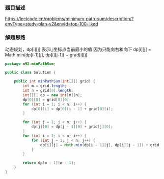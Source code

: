 ### 题目描述

https://leetcode.cn/problems/minimum-path-sum/description/?envType=study-plan-v2&envId=top-100-liked

### 解题思路

动态规划，dp[i][j] 表示i,j坐标点当前最小的值 因为只能向右和向下
dp[i][j] = Math.min(dp[i-1][j], dp[i][j-1]) + grad[i][j]

```java
package n92.minPathSum;

public class Solution {

    public int minPathSum(int[][] grid) {
        int m = grid.length;
        int n = grid[0].length;
        int[][] dp = new int[m][n];
        dp[0][0] = grid[0][0];
        for (int i = 1; i < n; i++) {
            dp[0][i] = dp[0][i - 1] + grid[0][i];
        }

        for (int j = 1; j < m; j++) {
            dp[j][0] = dp[j - 1][0] + grid[j][0];
        }
        for (int i = 1; i < m; i++) {
            for (int j = 1; j < n; j++) {
                dp[i][j] = Math.min(dp[i - 1][j], dp[i][j - 1]) + grid[i][j];
            }
        }

        return dp[m - 1][n - 1];
    }
}

```